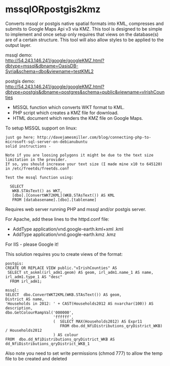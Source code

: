 mssqlORpostgis2kmz
==================
Converts mssql or postgis native spatial formats into KML, compresses and submits to Google Maps Api v3 via KMZ. 
This tool is designed to be simple to implement and once setup only requires that views on the database(s) 
are of a certain structure.  This tool will also allow styles to be applied to the output layer.  

mssql demo:   
http://54.243.146.241/google/googleKMZ.html?dbtype=mssql&dbname=OasisDB-Syria&schema=dbo&viewname=testKML2   

postgis demo:    
http://54.243.146.241/google/googleKMZ.html?dbtype=postgis&dbname=postgres&schema=public&viewname=vIrishCounties  
  
- MSSQL function which converts WKT format to KML.  
- PHP script which creates a KMZ file for download.  
- HTML document which renders the KMZ file on Google Maps.  
  
To setup MSSQL support on linux:

    just go here: http://davejamesmiller.com/blog/connecting-php-to-microsoft-sql-server-on-debianubuntu
    solid instructions - 
    
    Note if you are loosing polygons it might be due to the text size limitation in the provider.
    If so, you should increase your text size (I made mine x10 to 645120) in /etc/freetds/freetds.conf 

    Test the mssql function using:

      SELECT 
       WKB.STAsText() as WKT, 
       [dbo].[ConvertWKT2KML](WKB.STAsText()) AS KML
       FROM [databasename].[dbo].[tablename]

Requires web server running PHP and mssql and/or postgis server.  

For Apache, add these lines to the httpd.conf file:
- AddType application/vnd.google-earth.kml+xml .kml
- AddType application/vnd.google-earth.kmz .kmz

For IIS - please Google it!  

This solution requires you to create views of the format:

    postgis:
    CREATE OR REPLACE VIEW public."vIrishCounties" AS 
     SELECT st_askml(irl_adm1.geom) AS geom, irl_adm1.name_1 AS name, irl_adm1.type_1 AS "desc"
      FROM irl_adm1;

    mssql:
    SELECT  dbo.ConvertWKT2KML(WKB.STAsText()) AS geom, 
    District AS name, 
    'Households in 2012: ' + CAST(Households2012 AS nvarchar(100)) AS description, 
    dbo.GetColourRampVal('000000', 
                         'ffffff', 
                         (	SELECT MAX(Households2012) AS Expr11 
                            FROM dbo.dd_NfiDistributions_qryDistrict_WKB) / Households2012
                         ) AS colour
    FROM  dbo.dd_NfiDistributions_qryDistrict_WKB AS dd_NfiDistributions_qryDistrict_WKB_1

Also note you need to set write permissions (chmod 777) to allow the temp file to be created and deleted

